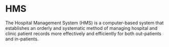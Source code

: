 # HMS
The Hospital Management System (HMS) is a computer-based system that establishes an orderly and systematic method of managing hospital and clinic patient records more effectively and efficiently for both out-patients and in-patients.
